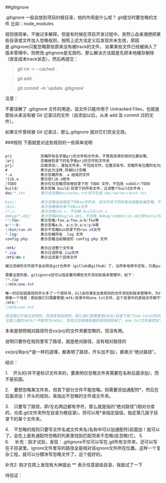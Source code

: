 ##gitignore

.gitignore 一般会放到项目的根目录，他的作用是什么呢？ git提交时要忽略的文件 比如：node_modules


规则很简单，不做过多解释，但是有时候在项目开发过程中，突然心血来潮想把某些目录或文件加入忽略规则，按照上述方法定义后发现并未生效，原因是.gitignore只能忽略那些原来没有被track的文件，
如果某些文件已经被纳入了版本管理中，则修改.gitignore是无效的。那么解决方法就是先把本地缓存删除（改变成未track状态），然后再提交：

>git rm -r --cached .

>git add .

>git commit -m 'update .gitignore'

注意：

不要误解了 .gitignore 文件的用途，该文件只能作用于 Untracked Files，也就是那些从来没有被 Git 记录过的文件（自添加以后，从未 add 及 commit 过的文件）。

如果文件曾经被 Git 记录过，那么.gitignore 就对它们完全无效。

###规则
下面就是对这些规则的一些简单说明

```java

prj				忽略所有名字是prj的文件和文件夹，不管其目录的相对位置在哪。
/prj			忽略根目录下的名字是prj的文件和文件夹
prj/			后面添加/，是指文件夹，不包括文件。位置没有写，忽略所有位置的名为prj的文件夹。
#               表示此为注释,将被Git忽略
*.a             表示忽略所有 .a 结尾的文件
!lib.a          表示但lib.a除外
/TODO           表示仅仅忽略项目根目录下的 TODO 文件，不包括 subdir/TODO
build/          表示忽略 build/目录下的所有文件，过滤整个build文件夹；
doc/*.txt       表示会忽略doc/notes.txt但不包括 doc/server/arch.txt

bin/:           表示忽略当前路径下的bin文件夹，该文件夹下的所有内容都会被忽略，不忽略 bin 文件
/bin:           表示忽略根目录下的bin文件
/*.c:           表示忽略cat.c，不忽略 build/cat.c
debug/*.obj:    表示忽略debug/io.obj，不忽略 debug/common/io.obj和tools/debug/io.obj
**/foo:         表示忽略/foo,a/foo,a/b/foo等
a/**/b:         表示忽略a/b, a/x/b,a/x/y/b等
!/bin/run.sh    表示不忽略bin目录下的run.sh文件
*.log:          表示忽略所有 .log 文件
config.php:     表示忽略当前路径的 config.php 文件

/mtk/           表示过滤整个文件夹
*.zip           表示过滤所有.zip文件
/mtk/do.c       表示过滤某个具体文件

被过滤掉的文件就不会出现在git仓库中（gitlab或github）了，当然本地库中还有，只是push的时候不会上传。

需要注意的是，gitignore还可以指定要将哪些文件添加到版本管理中，如下：
!*.zip
!/mtk/one.txt

唯一的区别就是规则开头多了一个感叹号，Git会将满足这类规则的文件添加到版本管理中。为什么要有两种规则呢？
想象一个场景：假如我们只需要管理/mtk/目录中的one.txt文件，这个目录中的其他文件都不需要管理，那么.gitignore规则应写为：：
/mtk/*
!/mtk/one.txt

假设我们只有过滤规则，而没有添加规则，那么我们就需要把/mtk/目录下除了one.txt以外的所有文件都写出来！
注意上面的/mtk/*不能写为/mtk/，否则父目录被前面的规则排除掉了，one.txt文件虽然加了!过滤规则，也不会生效！

```


本来是想把相对路径符合xx/prj/的文件夹都忽略的，但没有用。

说明只要你在规则里写了路径，就是绝对路径，没有相对路径的

xx/prj/和prj/*是一样的道理，都表明了路径，开头加不加/，都表示“绝对路径”。

结论：

1.    开头的/并不是标识文件夹的，要表明仅忽略文件夹需要在名称后面添加/，而不是前面。

2.    要想忽略某文件夹，但其下部分文件不能忽略。则需要添加通配符*，然后在后面添加！开头的规则，来指出不忽略的文件或文件夹。

3.    只要写了路径，即/左右两边都有字符，那么就是指的“绝对路径”(相对仓库的，仓库.git文件夹所在目录为根目录)，但可以用*来指定层级，指定第几层子目录下的某个文件夹。

4.    不忽略的规则只要写文件名或文件夹名(名称中可以加通配符)前面加！就可以了。会在上面有通配符忽略的列表里找到匹配项来不忽略(反忽略)它。
5.    
6.     补充：刚才试验，发现：.gitignore不仅可以写在.git所有文件夹，还可以写在子目录里。ignore文件里写的路径全是相对该ignore文件所在位置。这样一个复杂工程，就可以分模块写忽略文件了。这个挺好的。

补充2: 刚才在网上发现有大神提出 ** 表示任意层级目录，我就试了一下


待验证：[](https://blog.csdn.net/o07sai/article/details/81043474?utm_medium=distribute.pc_relevant.none-task-blog-BlogCommendFromMachineLearnPai2-4.nonecase&depth_1-utm_source=distribute.pc_relevant.none-task-blog-BlogCommendFromMachineLearnPai2-4.nonecase)